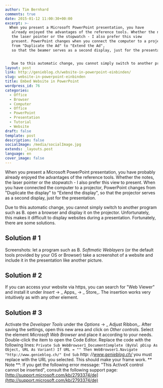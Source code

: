 ```yaml
---
author: Tim Bernhard
comments: true
date: 2015-01-12 11:00:30+00:00
excerpt: >-
  When you present a Microsoft PowerPoint presentation, you have
   already enjoyed the advantages of the reference tools. Whether the notes
   the laser pointer or the stopwatch - I also prefer this view
   present. PowerPoint changes when you connect the computer to a projector
   from "Duplicate the Ad" to "Extend the Ad",
   so that the beamer serves as a second display, just for the presentation.


   Due to this automatic change, you cannot simply switch to another program such as B. open a browser and display it on the projector. Unfortunately, this makes it difficult to display websites during a presentation. Fortunately, there are some solutions.
layout: post
link: http://genieblog.ch/website-in-powerpoint-einbinden/
slug: website-in-powerpoint-einbinden
title: Embed Website in PowerPoint
wordpress_id: 76
categories:
  - Office
  - Browser 
  - Computer 
  - Office 
  - PowerPoint 
  - Presentation 
  - Tutorial 
  - Website
draft: false
template: post
description: false
socialImage: /media/socialImage.jpg
extends: _layouts.post
language: en
cover_image: false
---
```


When you present a Microsoft PowerPoint presentation, you have probably already enjoyed the advantages of the reference tools. Whether the notes, the laser pointer or the stopwatch - I also prefer this view to present. When you have connected the computer to a projector, PowerPoint changes from "Duplicate the display" to "Extend the display", so that the projector serves as a second display, just for the presentation.

Due to this automatic change, you cannot simply switch to another program such as B. open a browser and display it on the projector. Unfortunately, this makes it difficult to display websites during a presentation. Fortunately, there are some solutions.



## Solution # 1


Screenshots: let a program such as B. _Softmatic Weblayers_ (or the default tools provided by your OS or Browser) take a screenshot of a website and include it in the presentation like another picture.



## Solution # 2


If you can access your website via https, you can search for "Web Viewer" and install it under _Insert_ -> _ Apps_ -> _ Store_. The insertion works very intuitively as with any other element.



## Solution # 3


Activate the _Developer Tools_ under the _Options_ -> _ Adjust Ribbon_. After saving the settings, open this new area and click on _Other controls_. Select the element _Microsoft Web Browser_ and place it according to your needs. Double-click the item to open the Code Editor. Replace the code with the following lines:
`Private Sub WebBrowser1_DocumentComplete (ByVal pDisp As Object, URL As Variant)
If URL = "" Then WebBrowser1.Navigate "http://www.genieblog.ch/"
End Sub`
_http: //www.genieblog.ch/_ you must replace with the URL you selected. This should make your frame work.
** Note **: If you get the following error message: "This ActiveX control cannot be inserted", consult the following support page: [http://support.microsoft.com/kb/2793374/de](http://support.microsoft.com/kb/2793374/de)
